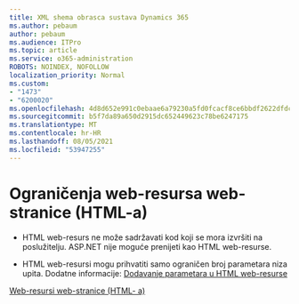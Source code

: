 ```yaml
---
title: XML shema obrasca sustava Dynamics 365
ms.author: pebaum
author: pebaum
ms.audience: ITPro
ms.topic: article
ms.service: o365-administration
ROBOTS: NOINDEX, NOFOLLOW
localization_priority: Normal
ms.custom:
- "1473"
- "6200020"
ms.openlocfilehash: 4d8d652e991c0ebaae6a79230a5fd0fcacf8ce6bbdf2622dfdcc448cc7e2353c
ms.sourcegitcommit: b5f7da89a650d2915dc652449623c78be6247175
ms.translationtype: MT
ms.contentlocale: hr-HR
ms.lasthandoff: 08/05/2021
ms.locfileid: "53947255"
---
```

# <a name="webpage-html-web-resources-limitations"></a>Ograničenja web-resursa web-stranice (HTML-a)

* HTML web-resurs ne može sadržavati kod koji se mora izvršiti na poslužitelju. ASP.NET nije moguće prenijeti kao HTML web-resurse.

* HTML web-resursi mogu prihvatiti samo ograničen broj parametara niza upita. Dodatne informacije: [Dodavanje parametara u HTML web-resurse](https://docs.microsoft.com/dynamics365/customer-engagement/developer/webpage-html-web-resources#BKMK_PassingParametersToWebResources)

[Web-resursi web-stranice (HTML- a)](https://docs.microsoft.com/dynamics365/customer-engagement/developer/webpage-html-web-resources)
